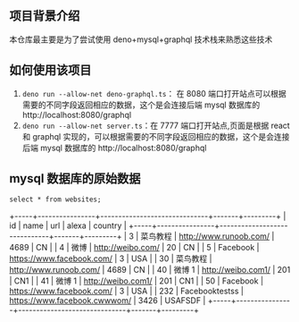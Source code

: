 ## <b>项目背景介绍</b>

本仓库最主要是为了尝试使用 deno+mysql+graphql 技术栈来熟悉这些技术

## <b>如何使用该项目</b>

1. `deno run --allow-net deno-graphql.ts`： 在 8080 端口打开站点可以根据需要的不同字段返回相应的数据，这个是会连接后端 mysql 数据库的 http://localhost:8080/graphql
2. `deno run --allow-net server.ts`：在 7777 端口打开站点,页面是根据 react 和 graphql 实现的，可以根据需要的不同字段返回相应的数据，这个是会连接后端 mysql 数据库的 http://localhost:8080/graphql

## <b>mysql 数据库的原始数据</b>

```
select * from websites;
```

+-----+----------------+------------------------------+-------+---------+
| id | name | url | alexa | country |
+-----+----------------+------------------------------+-------+---------+
| 3 | 菜鸟教程 | http://www.runoob.com/ | 4689 | CN |
| 4 | 微博 | http://weibo.com/ | 20 | CN |
| 5 | Facebook | https://www.facebook.com/ | 3 | USA |
| 30 | 菜鸟教程 | http://www.runoob.com/ | 4689 | CN |
| 40 | 微博 1 | http://weibo.com1/ | 201 | CN1 |
| 41 | 微博 1 | http://weibo.com1/ | 201 | CN1 |
| 50 | Facebook | https://www.facebook.com/ | 3 | USA |
| 232 | Facebooktestss | https://www.facebook.cwwwom/ | 3426 | USAFSDF |
+-----+----------------+------------------------------+-------+---------+
